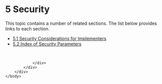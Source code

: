 <html dir="LTR" xmlns:mshelp="http://msdn.microsoft.com/mshelp" xmlns:ddue="http://ddue.schemas.microsoft.com/authoring/2003/5" xmlns:xlink="http://www.w3.org/1999/xlink" xmlns:tool="http://www.microsoft.com/tooltip">
    <head>
        <meta http-equiv="Content-Type" content="text/html; CHARSET=utf-8"></meta>
        <meta name="save" content="history"></meta>
        <title>5 Security</title>
        <xml>
            <mshelp:toctitle title="5 Security"></mshelp:toctitle>
            <mshelp:rltitle title="[MS-SSAS8]: Security"></mshelp:rltitle>
            <mshelp:keyword index="A" term="b425f2dc-ee70-4c31-9aa1-7ac01c94c02c"></mshelp:keyword>
            <mshelp:attr name="DCSext.ContentType" value="open specification"></mshelp:attr>
            <mshelp:attr name="AssetID" value="b425f2dc-ee70-4c31-9aa1-7ac01c94c02c"></mshelp:attr>
            <mshelp:attr name="TopicType" value="kbRef"></mshelp:attr>
            <mshelp:attr name="DCSext.Title" value="[MS-SSAS8]: Security" />
        </xml>
    </head>
    <body>
        <div id="header">
            <h1 class="heading">5 Security</h1>
        </div>
        <div id="mainSection">
            <div id="mainBody">
                <div id="allHistory" class="saveHistory"></div>
                <div id="sectionSection0" class="section" name="collapseableSection">
                    <p>This topic contains a number of related sections. The list below provides links to each section.<br /></p><ul><li><span><a href="8525d766-9b2f-4ec2-994e-91e54d005778.md">5.1 Security Considerations for Implementers</a></span></li><li><span><a href="6e55c8bf-b9ee-4f05-9700-74cbc59c5493.md">5.2 Index of Security Parameters</a></span></li></ul><p><br /></p>


                </div>
            </div>
        </div>
    </body>
</html>